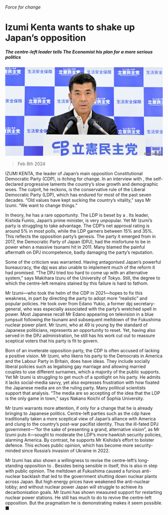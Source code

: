 ###### Force for change

# Izumi Kenta wants to shake up Japan’s opposition 

##### The centre-left leader tells The Economist his plan for a more serious politics 

![image](images/20240210_ASP504.jpg) 

> Feb 8th 2024 

IZUMI KENTA, the leader of Japan’s main opposition Constitutional Democratic Party (CDP), is itching for change. In an interview with , the self-declared progressive laments the country’s slow growth and demographic woes. The culprit, he reckons, is the conservative rule of the Liberal Democratic Party (LDP), which has endured for most of the past seven decades. “Old values have kept sucking the country’s vitality,” says Mr Izumi. “We want to change things.”

In theory, he has a rare opportunity. The LDP is beset by a . Its leader, Kishida Fumio, Japan’s prime minister, is very unpopular. Yet Mr Izumi’s party is struggling to take advantage. The CDP’s net approval rating is around 5% in most polls, while the LDP garners between 15% and 35%. This reflects the opposition party’s genesis. The party it emerged from in 2017, the Democratic Party of Japan (DPJ), had the misfortune to be in power when a massive tsunami hit in 2011. Many blamed the painful aftermath on DPJ incompetence, badly damaging the party’s reputation.

Some of the criticism was warranted. Having antagonised Japan’s powerful bureaucracy, the dpj was also unable to implement much of the reform it had promised. “The DPJ tried too hard to come up with an alternative system,” says Makihara Izuru of the University of Tokyo. Still, the degree to which the centre-left remains stained by this failure is hard to fathom.

Mr Izumi—who took the helm of the CDP in 2021—hopes to fix this weakness, in part by directing the party to adopt more “realistic” and popular policies. He took over from Edano Yukio, a former dpj secretary-general, who was especially associated with the party’s wretched spell in power. Most Japanese recall Mr Edano appearing on television in a blue jumpsuit following the tsunami and subsequent meltdown of the Fukushima nuclear power plant. Mr Izumi, who at 49 is young by the standard of Japanese politicians, represents an opportunity to reset. Yet, having also served in the DPJ administration, he still has his work cut out to reassure sceptical voters that his party is fit to govern.

Born of an inveterate opposition party, the CDP is often accused of lacking a positive vision. Mr Izumi, who likens his party to the Democrats in America and the Labour Party in Britain, does have ideas. They include socially liberal policies such as legalising gay marriage and allowing married couples to use different surnames, which a majority of the public supports. Yet Mr Izumi is struggling to get much of a spotlight on his party. He admits it lacks social-media savvy, yet also expresses frustration with how fixated the Japanese media are on the ruling party. Many political scientists support that analysis. “The media are so accepting of the idea that the LDP is the only game in town,” says Nakano Koichi of Sophia University.

Mr Izumi warrants more attention, if only for a change that he is already bringing to Japanese politics. Centre-left parties such as the cdp have traditionally taken a more sceptical view of Japan’s alliance with America and clung to the country’s post-war pacifist identity. Thus the ill-fated DPJ government—“for the sake of presenting a grand, alternative vision”, as Mr Izumi puts it—sought to moderate the LDP’s more hawkish security policies, alarming America. By contrast, he supports Mr Kishida’s effort to bolster defence. This echoes public opinion, which has become more security-minded since Russia’s invasion of Ukraine in 2022. 

Mr Izumi has also shown a willingness to revise the centre-left’s long-standing opposition to . Besides being sensible in itself, this is also in step with public opinion. The meltdown at Fukushima caused a furious anti-nuclear backlash that led to the government shutting down nuclear plants across Japan. But high energy prices have weakened the anti-nuclear lobby; and without nuclear power Japan will struggle to achieve its decarbonisation goals. Mr Izumi has shown measured support for restarting nuclear power stations. He still has much to do to revive the centre-left opposition. But the pragmatism he is demonstrating makes it seem possible. ■


